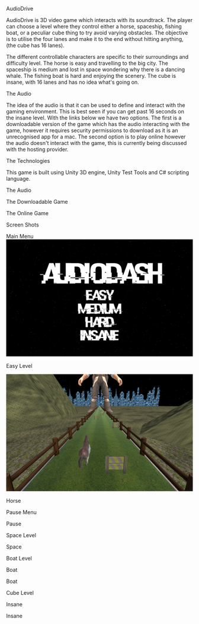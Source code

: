 AudioDrive

AudioDrive is 3D video game which interacts with its soundtrack. The player can choose a level where they control either a horse, spaceship, fishing boat, or a peculiar cube thing to try avoid varying obstacles. The objective is to utilise the four lanes and make it to the end without hitting anything, (the cube has 16 lanes).

The different controllable characters are specific to their surroundings and difficulty level. The horse is easy and travelling to the big city. The spaceship is medium and lost in space wondering why there is a dancing whale. The fishing boat is hard and enjoying the scenery. The cube is insane, with 16 lanes and has no idea what's going on.

The Audio

The idea of the audio is that it can be used to define and interact with the gaming environment. This is best seen if you can get past 16 seconds on the insane level. With the links below we have two options. The first is a downloadable version of the game which has the audio interacting with the game, however it requires security permissions to download as it is an unrecognised app for a mac. The second option is to play online however the audio doesn't interact with the game, this is currently being discussed with the hosting provider.

The Technologies

This game is built using Unity 3D engine, Unity Test Tools and C# scripting language.

The Audio

The Downloadable Game

The Online Game

Screen Shots

Main Menu
![Start Menu](./AudioDashImages/StartScreen.png?raw=true)

Easy Level

![Easy 1](./AudioDashImages/Easy%201.png?raw=true)

Horse

Pause Menu

Pause

Space Level

Space

Boat Level

Boat

Boat

Cube Level

Insane

Insane

